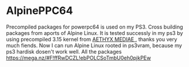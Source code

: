 # AlpinePPC64
Precompiled packages for powerpc64 is used on my PS3. Cross building packages from aports of Alpine Linux. It is tested successly in my ps3 by using precompiled 3.15 kernel from <a href=https://gitlab.com/aethyx/ps3linux/tree/master/Precompiled%20Debian%208.x%20(Jessie)%20kernels/functional>AETHYX MEDIAE
</a>, thanks you very much fiends. Now I can run Alpine Linux rooted in ps3vram, because my ps3 hardisk dosen't work well.
All the packages https://mega.nz/#F!ffRwDCZL!ebPOLCSoTmbU0eh0pjkPEw
